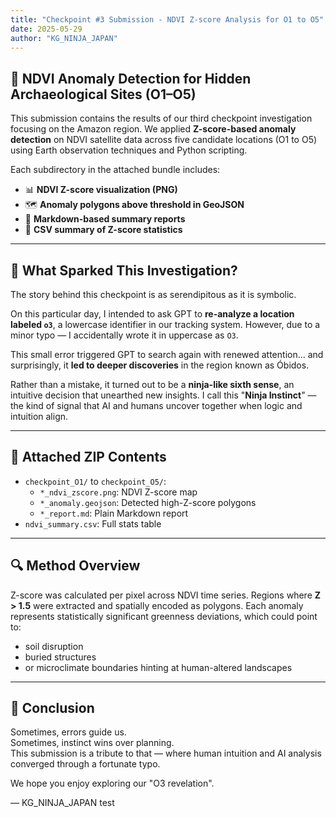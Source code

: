 ```yaml
---
title: "Checkpoint #3 Submission - NDVI Z-score Analysis for O1 to O5"
date: 2025-05-29
author: "KG_NINJA_JAPAN"
---
```


## 🌿 NDVI Anomaly Detection for Hidden Archaeological Sites (O1–O5)

This submission contains the results of our third checkpoint investigation focusing on the Amazon region. We applied **Z-score-based anomaly detection** on NDVI satellite data across five candidate locations (O1 to O5) using Earth observation techniques and Python scripting.

Each subdirectory in the attached bundle includes:
- 📊 **NDVI Z-score visualization (PNG)**
- 🗺️ **Anomaly polygons above threshold in GeoJSON**
- 📝 **Markdown-based summary reports**
- 🧾 **CSV summary of Z-score statistics**

---

## 🧭 What Sparked This Investigation?

The story behind this checkpoint is as serendipitous as it is symbolic.

On this particular day, I intended to ask GPT to **re-analyze a location labeled `o3`**, a lowercase identifier in our tracking system. However, due to a minor typo — I accidentally wrote it in uppercase as `O3`.

This small error triggered GPT to search again with renewed attention... and surprisingly, it **led to deeper discoveries** in the region known as Óbidos.

Rather than a mistake, it turned out to be a **ninja-like sixth sense**, an intuitive decision that unearthed new insights. I call this "**Ninja Instinct**" — the kind of signal that AI and humans uncover together when logic and intuition align.

---

## 📂 Attached ZIP Contents

- `checkpoint_O1/` to `checkpoint_O5/`:
  - `*_ndvi_zscore.png`: NDVI Z-score map
  - `*_anomaly.geojson`: Detected high-Z-score polygons
  - `*_report.md`: Plain Markdown report
- `ndvi_summary.csv`: Full stats table

---

## 🔍 Method Overview

Z-score was calculated per pixel across NDVI time series. Regions where **Z > 1.5** were extracted and spatially encoded as polygons. Each anomaly represents statistically significant greenness deviations, which could point to:
- soil disruption
- buried structures
- or microclimate boundaries hinting at human-altered landscapes

---

## 🧠 Conclusion

Sometimes, errors guide us.  
Sometimes, instinct wins over planning.  
This submission is a tribute to that — where human intuition and AI analysis converged through a fortunate typo.

We hope you enjoy exploring our "O3 revelation".

— KG_NINJA_JAPAN  test

